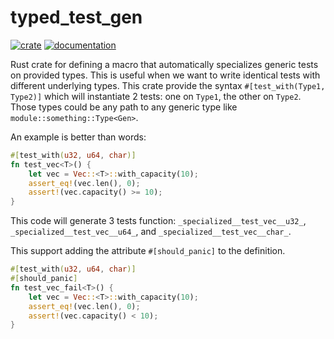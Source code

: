 # typed_test_gen

[![crate](https://img.shields.io/crates/v/typed_test_gen.svg)](https://crates.io/crates/typed_test_gen)
[![documentation](https://docs.rs/typed_test_gen/badge.svg)](https://docs.rs/typed_test_gen)

Rust crate for defining a macro that automatically specializes generic tests on provided types. This is useful
when we want to write identical tests with different underlying types. This crate provide the syntax `#[test_with(Type1, Type2)]`
which will instantiate 2 tests: one on `Type1`, the other on `Type2`. Those types could be any path to any generic type like 
`module::something::Type<Gen>`.


An example is better than words:
```rust
#[test_with(u32, u64, char)]
fn test_vec<T>() {
    let vec = Vec::<T>::with_capacity(10);
    assert_eq!(vec.len(), 0);
    assert!(vec.capacity() >= 10);
}
```
This code will generate 3 tests function: `_specialized__test_vec__u32_`, `_specialized__test_vec__u64_`, and `_specialized__test_vec__char_`.


This support adding the attribute `#[should_panic]` to the definition.
```rust
#[test_with(u32, u64, char)]
#[should_panic]
fn test_vec_fail<T>() {
    let vec = Vec::<T>::with_capacity(10);
    assert_eq!(vec.len(), 0);
    assert!(vec.capacity() < 10);
}
```
